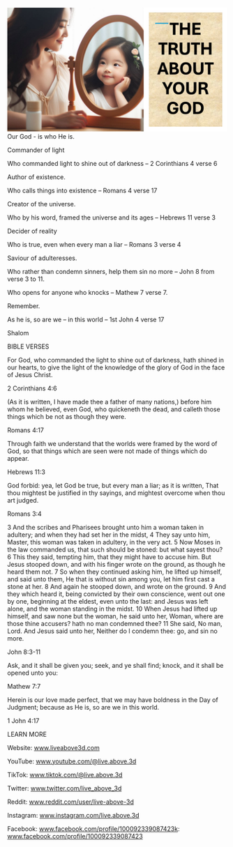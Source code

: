 ![Video cover image](../cover.jpg "cover photo")
Our God - is who He is.

Commander of light

Who commanded light to shine out of darkness – 2 Corinthians 4 verse 6

Author of existence.

Who calls things into existence – Romans 4 verse 17

Creator of the universe.

Who by his word, framed the universe and its ages – Hebrews 11 verse 3

Decider of reality

Who is true, even when every man a liar – Romans 3 verse 4

Saviour of adulteresses.

Who rather than condemn sinners, help them sin no more – John 8 from verse 3 to 11.

Who opens for anyone who knocks – Mathew 7 verse 7.

Remember.

As he is, so are we – in this world – 1st John 4 verse 17

Shalom


BIBLE VERSES

For God, who commanded the light to shine out of darkness, hath shined in our hearts, to give the light of the knowledge of the glory of God in the face of Jesus Christ.

2 Corinthians 4:6

(As it is written, I have made thee a father of many nations,) before him whom he believed, even God, who quickeneth the dead, and calleth those things which be not as though they were.

Romans 4:17

Through faith we understand that the worlds were framed by the word of God, so that things which are seen were not made of things which do appear.

Hebrews 11:3

God forbid: yea, let God be true, but every man a liar; as it is written, That thou mightest be justified in thy sayings, and mightest overcome when thou art judged.

Romans 3:4

3 And the scribes and Pharisees brought unto him a woman taken in adultery; and when they had set her in the midst,
4 They say unto him, Master, this woman was taken in adultery, in the very act.
5 Now Moses in the law commanded us, that such should be stoned: but what sayest thou?
6 This they said, tempting him, that they might have to accuse him. But Jesus stooped down, and with his finger wrote on the ground, as though he heard them not.
7 So when they continued asking him, he lifted up himself, and said unto them, He that is without sin among you, let him first cast a stone at her.
8 And again he stooped down, and wrote on the ground.
9 And they which heard it, being convicted by their own conscience, went out one by one, beginning at the eldest, even unto the last: and Jesus was left alone, and the woman standing in the midst.
10 When Jesus had lifted up himself, and saw none but the woman, he said unto her, Woman, where are those thine accusers? hath no man condemned thee?
11 She said, No man, Lord. And Jesus said unto her, Neither do I condemn thee: go, and sin no more.

John 8:3-11

Ask, and it shall be given you; seek, and ye shall find; knock, and it shall be opened unto you:

Mathew 7:7

Herein is our love made perfect, that we may have boldness in the Day of Judgment; because as He is, so are we in this world.

1 John 4:17


LEARN MORE

Website: www.liveabove3d.com

YouTube: www.youtube.com/@live.above.3d

TikTok: www.tiktok.com/@live.above.3d

Twitter: www.twitter.com/live_above_3d

Reddit: www.reddit.com/user/live-above-3d

Instagram: www.instagram.com/live.above.3d

Facebook: www.facebook.com/profile/100092339087423k: www.facebook.com/profile/100092339087423